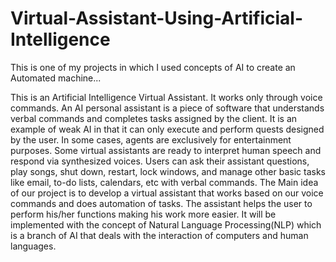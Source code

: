 # Virtual-Assistant-Using-Artificial-Intelligence
This is one of my projects in which I used concepts of AI to create an Automated machine...

This is an Artificial Intelligence Virtual Assistant. It works only through voice commands. An AI personal assistant is a piece of software that understands verbal commands and completes tasks assigned by the client. It is an example of weak AI in that it can only execute and perform quests designed by the user. In some cases, agents are exclusively for entertainment purposes. Some virtual assistants are ready to interpret human speech and respond via synthesized voices. Users can ask their assistant questions, play songs, shut down, restart, lock windows, and manage other basic tasks like email, to-do lists, calendars, etc with verbal commands. The Main idea of our project is to develop a virtual assistant that works based on our voice commands and does automation of tasks. The assistant helps the user to perform his/her functions making his work more easier. It will be implemented with the concept of Natural Language Processing(NLP) which is a branch of AI that deals with the interaction of computers and human languages.
